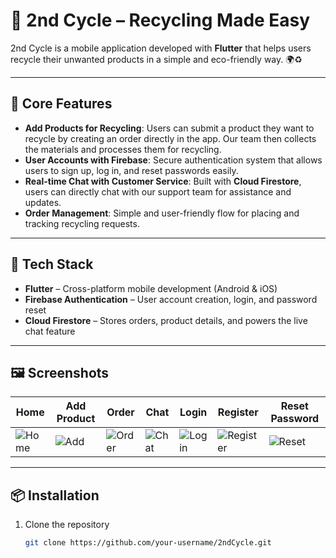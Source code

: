 # 📱 2nd Cycle – Recycling Made Easy  

2nd Cycle is a mobile application developed with **Flutter** that helps users recycle their unwanted products in a simple and eco-friendly way. 🌍♻️  

---

## 🔹 Core Features
- **Add Products for Recycling**: Users can submit a product they want to recycle by creating an order directly in the app. Our team then collects the materials and processes them for recycling.  
- **User Accounts with Firebase**: Secure authentication system that allows users to sign up, log in, and reset passwords easily.  
- **Real-time Chat with Customer Service**: Built with **Cloud Firestore**, users can directly chat with our support team for assistance and updates.  
- **Order Management**: Simple and user-friendly flow for placing and tracking recycling requests.  

---

## 🔹 Tech Stack
- **Flutter** – Cross-platform mobile development (Android & iOS)  
- **Firebase Authentication** – User account creation, login, and password reset  
- **Cloud Firestore** – Stores orders, product details, and powers the live chat feature  

---

## 🖼️ Screenshots
| Home | Add Product | Order | Chat | Login | Register | Reset Password |
|------|-------------|-------|------|-------|----------|----------------|
| ![Home](https://github.com/user-attachments/assets/e2dd1907-a003-441f-b2d0-e3e9b50f2c1b) | ![Add](https://github.com/user-attachments/assets/57bb4fce-ffc2-468f-8569-4300c61812bd) | ![Order](https://github.com/user-attachments/assets/f7c399f3-308f-4136-a100-48600302c10f) | ![Chat](https://github.com/user-attachments/assets/1fd78ba8-7af3-4657-a8b8-2214ee29dc65) | ![Login](https://github.com/user-attachments/assets/34ed2a84-d858-443c-a155-178b46232d06) | ![Register](https://github.com/user-attachments/assets/e2829f21-a5de-40ab-a0ab-965394e66749) | ![Reset](https://github.com/user-attachments/assets/f7ca87c0-702b-4293-8770-52604d808269) |

---

## 📦 Installation
1. Clone the repository  
   ```bash
   git clone https://github.com/your-username/2ndCycle.git
